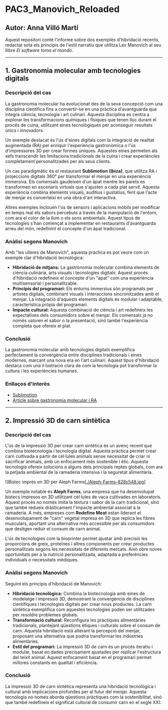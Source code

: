 # PAC3_Manovich_Reloaded

## Autor: Anna Villó Martí

Aquest repositori conté l'informe sobre dos exemples d'hibridació recents, redactat sota els principis de l'estil narratiu que utilitza Lev Manovich al seu llibre *El software toma el mando*. 

---

## 1. Gastronomia molecular amb tecnologies digitals

### **Descripció del cas**
La gastronomia molecular ha evolucionat des de la seva concepció com una disciplina científica fins a convertir-se en una pràctica d'avantguarda que integra ciència, tecnologia i art culinari. Aquesta disciplina es centra a explorar les transformacions químiques i físiques que tenen lloc durant el procés de cuina, utilitzant eines tecnològiques per aconseguir resultats únics i innovadors.

Un exemple destacat és l'ús d'eines digitals com la integració de realitat augmentada (RA) per enriquir l'experiència gastronòmica o l'ús d'impressores 3D per crear formes úniques. Aquestes eines permeten als xefs transcendir les limitacions tradicionals de la cuina i crear experiències completament personalitzades per als seus clients.

Un cas paradigmàtic és el restaurant **Sublimotion (Ibiza)**, que utilitza RA i projeccions digitals 360° per transformar el menjar en una experiència immersiva. Els comensals gaudeixen d'un àpat mentre les parets es transformen en escenaris virtuals que s'ajusten a cada plat servit. Aquesta experiència combina elements visuals, auditius i gustatius, fent que l'acte de menjar es converteixi en una obra d'art interactiva.

Altres exemples inclouen l'ús de sensors i aplicacions mòbils per modificar en temps real els sabors percebuts a través de la manipulació de l'entorn, com ara el color de la llum o els sons ambientals. Aquest tipus de tecnologies s'han començat a implementar en restaurants d'avantguarda arreu del món, redefinint el concepte d'un àpat tradicional.

### **Anàlisi segons Manovich**
Amb "les ulleres de Manovich", aquesta pràctica es pot veure com un exemple clar d'hibridació tecnològica:

- **Hibridació de mitjans:** La gastronomia molecular combina elements de ciència culinària, arts visuals i tecnologies digitals. Aquest procés d'hibridació redefineix el concepte d'un "àpat" com una experiència multisensorial i personalitzable.
- **Principis del programari:** Els entorns immersius són programats per artistes digitals, combinant visuals i interaccions sincronitzades amb el menjar. La integració d'aquests elements digitals és modular i adaptable, característica pròpia del programari.
- **Impacte cultural:** Aquesta combinació de ciència i art redefineix les expectatives dels consumidors sobre el menjar. Els comensals ja no només valoren el sabor o la presentació, sinó també l'experiència completa que ofereix el plat.

### **Conclusió**
La gastronomia molecular amb tecnologies digitals exemplifica perfectament la convergència entre disciplines tradicionals i eines modernes, marcant una nova era en l'art culinari. Aquest tipus d'hibridació destaca com una il·lustració clara de com la tecnologia pot transformar la cultura i les experiències humanes.

### **Enllaços d'interès**
- [Sublimotion](https://www.sublimotionibiza.com/)
- [Article sobre gastronomia molecular i RA](https://www.xataka.com/magnet/restaurante-caro-mundo-esta-ibiza-cenar-cuesta-sueldo-compartes-mesa-12-personas)

---

## 2. Impressió 3D de carn sintètica

### **Descripció del cas**
L'ús de la impressió 3D per crear carn sintètica és un avenç recent que combina biotecnologia i tecnologia digital. Aquesta pràctica permet crear carn cultivada a partir de cèl·lules animals sense necessitat de criar ni sacrificar animals, amb un enfocament més sostenible i ètic. Aquesta tecnologia ofereix solucions a alguns dels principals reptes globals, com ara la petjada ambiental de la ramaderia intensiva i la seguretat alimentària.

![Bistec imprès en 3D per Aleph Farms[[./Aleph-Farms-828x548.jpg](https://github.com/annavm12/PAC3_Manovich_Reloaded/blob/main/Aleph-Farms-828x548.jpg)]

Un exemple notable és **Aleph Farms**, una empresa que ha desenvolupat bistecs impresos en 3D utilitzant cèl·lules de vaca cultivades en laboratoris. Aquest procés no només imita la textura i sabor de la carn tradicional, sinó que també redueix dràsticament l'impacte ambiental associat a la ramaderia. A més, empreses com **Redefine Meat** estan liderant el desenvolupament de "carn" vegetal impresa en 3D que replica les fibres musculars, aportant una alternativa més accessible per als consumidors que desitgen reduir el consum de carn animal.

L'ús de tecnologies com la bioprinter permet ajustar amb precisió les proporcions de greix, proteïnes i altres components per crear productes personalitzats segons les necessitats de diferents mercats. Això obre noves oportunitats per a la nutrició personalitzada, adaptada a preferències individuals o necessitats mèdiques.

### **Anàlisi segons Manovich**
Seguint els principis d'hibridació de Manovich:

- **Hibridació tecnològica:** Combina la biotecnologia amb eines de modelatge i impressió 3D, demostrant la convergència de disciplines científiques i tecnologies digitals per crear nous productes. La carn sintètica exemplifica com aquestes tecnologies poden ser utilitzades per resoldre problemes globals.
- **Transformació cultural:** Reconfigura les pràctiques alimentàries tradicionals, plantejant qüestions ètiques i culturals sobre el consum de carn. Aquesta hibridació està alterant la percepció del menjar, proposant una alternativa que podria transformar les indústries alimentàries.
- **Estil del programari:** La impressió 3D de carn és un procés iteratiu i modular, basat en dades precisament ajustades per replicar l'estructura del teixit animal. Aquest enfocament basat en el programari permet millores constants en qualitat i eficiència.

### **Conclusió**
La impressió 3D de carn sintètica representa una hibridació tecnològica i cultural amb implicacions profundes per al futur del menjar. Aquesta tecnologia no només aborda qüestions pràctiques com la sostenibilitat, sinó que també redefineix el significat cultural de consumir carn en el segle XXI.

